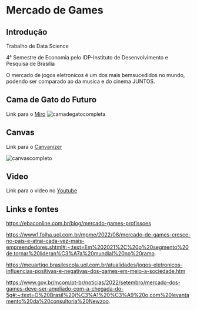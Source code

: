 # Mercado de Games



##  Introdução
Trabalho de Data Science 

4° Semestre de Economia pelo IDP-Instituto de Desenvolvimento e Pesquisa de Brasília


O mercado de jogos eletronicos é um dos mais bemsucedidos no mundo, podendo ser comparado ao da musica e do cinema JUNTOS.
##  Cama de Gato do Futuro
Link para o [Miro](https://miro.com/app/board/uXjVPKqRwS0=/)
![camadegatocompleta](https://user-images.githubusercontent.com/116168670/197637719-821f548b-414e-49b4-a74d-e56dfac9793f.png)



##  Canvas
Link para o [Canvanizer](https://next.canvanizer.com/canvas/rqfvsnaavozEe)

![canvascompleto](https://user-images.githubusercontent.com/116168670/197638383-26ed4050-6849-41a8-aed1-e9d4ccfe8167.png)


## Video 
Link para o video no [Youtube](https://youtu.be/mKvkvu0Zq1E)


## Links e fontes
https://ebaconline.com.br/blog/mercado-games-profissoes

https://www1.folha.uol.com.br/mpme/2022/08/mercado-de-games-cresce-no-pais-e-atrai-cada-vez-mais-empreendedores.shtml#:~:text=Em%202021%2C%20o%20segmento%20de,tornar%20lideran%C3%A7a%20mundial%20no%20ramo.

https://meuartigo.brasilescola.uol.com.br/atualidades/jogos-eletronicos-influencias-positivas-e-negativas-dos-games-em-meio-a-sociedade.htm

https://www.gov.br/mcom/pt-br/noticias/2022/setembro/mercado-dos-games-deve-ser-ampliado-com-a-chegada-do-5g#:~:text=O%20Brasil%20j%C3%A1%20%C3%A9%20o,com%20levantamento%20da%20consultoria%20Newzoo.
